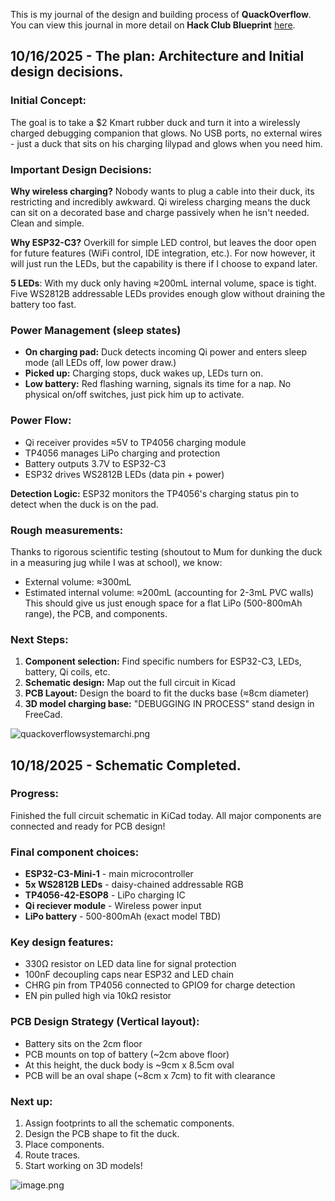 <!--
  ===================    !!READ THIS NOTICE!!   ====================
  DO NOT edit this file manually. Your changes WILL BE OVERWRITTEN!
  This journal is auto generated and updated by Hack Club Blueprint.
  To edit this file, please edit your journal entries on Blueprint.
  ==================================================================
-->

This is my journal of the design and building process of **QuackOverflow**.  
You can view this journal in more detail on **Hack Club Blueprint** [here](https://blueprint.hackclub.com/projects/535).


## 10/16/2025 - The plan: Architecture and Initial design decisions.  

### Initial Concept:
The goal is to take a $2 Kmart rubber duck and turn it into a wirelessly charged debugging companion that glows. No USB ports, no external wires - just a duck that sits on his charging lilypad and glows when you need him.

### Important Design Decisions:
**Why wireless charging?** Nobody wants to plug a cable into their duck, its restricting and incredibly awkward. Qi wireless charging means the duck can sit on a decorated base and charge passively when he isn't needed. Clean and simple.

**Why ESP32-C3?** Overkill for simple LED control, but leaves the door open for future features (WiFi control, IDE integration, etc.). For now however, it will just run the LEDs, but the capability is there if I choose to expand later.

**5 LEDs**: With my duck only having ≈200mL internal volume, space is tight. Five WS2812B addressable LEDs provides enough glow without draining the battery too fast.

### Power Management (sleep states)
* **On charging pad:** Duck detects incoming Qi power and enters sleep mode (all LEDs off, low power draw.)
* **Picked up:** Charging stops, duck wakes up, LEDs turn on.
* **Low battery:** Red flashing warning, signals its time for a nap.
No physical on/off switches, just pick him up to activate.

### Power Flow:
* Qi receiver provides ≈5V to TP4056 charging module
* TP4056 manages LiPo charging and protection
* Battery outputs 3.7V to ESP32-C3
* ESP32 drives WS2812B LEDs (data pin + power)

**Detection Logic:** ESP32 monitors the TP4056's charging status pin to detect when the duck is on the pad.

### Rough measurements:
Thanks to rigorous scientific testing (shoutout to Mum for dunking the duck in a measuring jug while I was at school), we know:

* External volume: ≈300mL
* Estimated internal volume: ≈200mL (accounting for 2-3mL PVC walls)
This should give us just enough space for a flat LiPo (500-800mAh range), the PCB, and components.

### Next Steps:
1. **Component selection:** Find specific numbers for ESP32-C3, LEDs, battery, Qi coils, etc.
2. **Schematic design:** Map out the full circuit in Kicad
3. **PCB Layout:** Design the board to fit the ducks base (≈8cm diameter)
4. **3D model charging base:** "DEBUGGING IN PROCESS" stand design in FreeCad.

![quackoverflowsystemarchi.png](https://blueprint.hackclub.com/user-attachments/blobs/proxy/eyJfcmFpbHMiOnsiZGF0YSI6MjQwNCwicHVyIjoiYmxvYl9pZCJ9fQ==--5ae0a494c3c1d1885d311b5ed88798e7d1a9d288/quackoverflowsystemarchi.png)
  

## 10/18/2025 - Schematic Completed.  

### Progress:
Finished the full circuit schematic in KiCad today. All major components are connected and ready for PCB design!

### Final component choices:
* **ESP32-C3-Mini-1** - main microcontroller
* **5x WS2812B LEDs** - daisy-chained addressable RGB
* **TP4056-42-ESOP8** - LiPo charging IC
* **Qi reciever module** - Wireless power input
* **LiPo battery** - 500-800mAh (exact model TBD)

### Key design features:
* 330Ω resistor on LED data line for signal protection
* 100nF decoupling caps near ESP32 and LED chain
* CHRG pin from TP4056 connected to GPIO9 for charge detection
* EN pin pulled high via 10kΩ resistor

### PCB Design Strategy (Vertical layout):

* Battery sits on the 2cm floor
* PCB mounts on top of battery (~2cm above floor)
* At this height, the duck body is ~9cm x 8.5cm oval
* PCB will be an oval shape (~8cm x 7cm) to fit with clearance

### Next up:
1. Assign footprints to all the schematic components.
2. Design the PCB shape to fit the duck.
3. Place components.
4. Route traces.
5. Start working on 3D models!

![image.png](https://blueprint.hackclub.com/user-attachments/blobs/proxy/eyJfcmFpbHMiOnsiZGF0YSI6MjcyMCwicHVyIjoiYmxvYl9pZCJ9fQ==--e6df71838b788e4c8031d42606030debc354116a/image.png)
  

